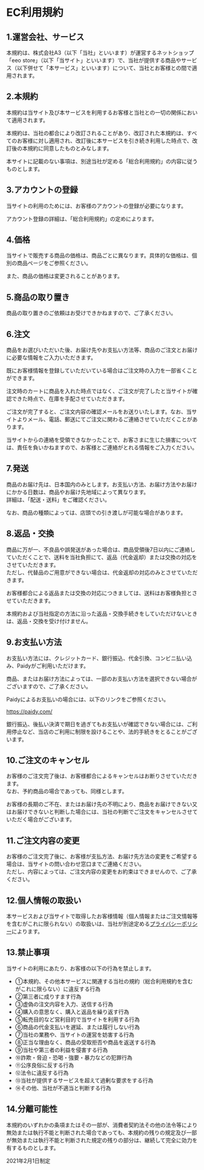 <div class="ec-role">
<div class="ec-pageHeader">
<h1>EC利用規約</h1>
</div>
<div class="ec-off1Grid">
<div class="ec-off1Grid__cell">
<div class="ec-rectHeading">
<h2>1.運営会社、サービス</h2>
</div>
<p>本規約は、株式会社A3（以下「当社」といいます）が運営するネットショップ「eeo store」（以下「当サイト」といいます）で、当社が提供する商品やサービス（以下併せて「本サービス」といいます）について、当社とお客様との間で適用されます。</p>
<div class="ec-rectHeading">
<h2>2.本規約</h2>
</div>
<p>本規約は当サイト及び本サービスを利用するお客様と当社との一切の関係において適用されます。</p>
<p>本規約は、当社の都合により改訂されることがあり、改訂された本規約は、すべてのお客様に対し適用され、改訂後に本サービスを引き続き利用した時点で、改訂後の本規約に同意したものとみなします。</p>
<p>本サイトに記載のない事項は、別途当社が定める「総合利用規約」の内容に従うものとします。</p>

<div class="ec-rectHeading">
<h2>3.アカウントの登録</h2>
</div>
<p>当サイトの利用のためには、お客様のアカウントの登録が必要になります。</p>
<p>アカウント登録の詳細は、「総合利用規約」の定めによります。</p>

<div class="ec-rectHeading">
<h2>4.価格</h2>
</div>
<p>当サイトで販売する商品の価格は、商品ごとに異なります。具体的な価格は、個別の商品ページをご参照ください。</p>
<p>また、商品の価格は変更されることがあります。</p>

<div class="ec-rectHeading">
<h2>5.商品の取り置き</h2>
</div>
<p>商品の取り置きのご依頼はお受けできかねますので、ご了承ください。</p>

<div class="ec-rectHeading">
<h2>6.注文</h2>
</div>
<p>商品をお選びいただいた後、お届け先やお支払い方法等、商品のご注文とお届けに必要な情報をご入力いただきます。</p>
<p>既にお客様情報を登録していただいている場合はご注文時の入力を一部省くことができます。</p>
<p>注文時のカートに商品を入れた時点ではなく、ご注文が完了したと当サイトが確認できた時点で、在庫を手配させていただきます。</p>
<p>ご注文が完了すると、ご注文内容の確認メールをお送りいたします。なお、当サイトよりメール、電話、郵送にてご注文に関わるご連絡させていただくことがあります。</p>
<p>当サイトからの連絡を受領できなかったことで、お客さまに生じた損害については、責任を負いかねますので、お客様とご連絡がとれる情報をご入力ください。</p>

<div class="ec-rectHeading">
<h2>7.発送</h2>
</div>
<p>商品のお届け先は、日本国内のみとします。お支払い方法、お届け方法やお届けにかかる日数は、商品やお届け先地域によって異なります。<br>
詳細は、「配送・送料」をご確認ください。</p>
<p>なお、商品の種類によっては、店頭での引き渡しが可能な場合があります。</p>

<div class="ec-rectHeading">
<h2>8.返品・交換</h2>
</div>
<p>商品に万が一、不良品や誤発送があった場合は、商品受領後7日以内にご連絡していただくことで、送料を当社負担にて、返品（代金返却）または交換の対応をさせていただきます。<br>
ただし、代替品のご用意ができない場合は、代金返却の対応のみとさせていただきます。</p>
<p>お客様都合による返品または交換の対応につきましては、送料はお客様負担とさせていただきます。</p>
<p>本規約および当社指定の方法に沿った返品・交換手続きをしていただけないときは、返品・交換を受け付けません。</p>

<div class="ec-rectHeading">
<h2>9.お支払い方法</h2>
</div>
<p>お支払い方法には、クレジットカード、銀行振込、代金引換、コンビニ払い込み、Paidyがご利用いただけます。</p>
<p>商品、またはお届け方法によっては、一部のお支払い方法を選択できない場合がございますので、ご了承ください。</p>
<p>Paidyによるお支払いの場合には、以下のリンクをご参照ください。</p>
<p><a href="https://paidy.com/" target="_blank">https://paidy.com/</a></p>
<p>銀行振込、後払い決済で期日を過ぎてもお支払いが確認できない場合には、ご利用停止など、当店のご利用に制限を設けることや、法的手続きをとることがございます。</p>

<div class="ec-rectHeading">
<h2>10.ご注文のキャンセル</h2>
</div>
<p>お客様のご注文完了後は、お客様都合によるキャンセルはお断りさせていただきます。<br>なお、予約商品の場合であっても、同様とします。</p>
<p>お客様の長期のご不在、またはお届け先の不明により、商品をお届けできない又はお届けできないと判断した場合には、当社の判断でご注文をキャンセルさせていただく場合がございます。</p>

<div class="ec-rectHeading">
<h2>11.ご注文内容の変更</h2>
</div>
<p>お客様のご注文完了後に、お客様が支払方法、お届け先方法の変更をご希望する場合は、当サイトの問い合わせ窓口までご連絡ください。<br>ただし、内容によっては、ご注文内容の変更をお約束はできませんので、ご了承ください。</p>

<div class="ec-rectHeading">
<h2>12.個人情報の取扱い</h2>
</div>
<p>本サービスおよび当サイトで取得したお客様情報（個人情報またはご注文情報等を含むがこれに限られない）の取扱いは、当社が別途定める<a href="https://eeo.today/help/privacy">プライバシーポリシー</a>によります。</p>

<div class="ec-rectHeading">
<h2>13.禁止事項</h2>
</div>
<p>当サイトの利用にあたり、お客様の以下の行為を禁止します。</p>
<ul>
<li>①本規約、その他本サービスに関連する当社の規約（総合利用規約を含むがこれに限らない）に違反する行為</li>
<li>②第三者に成りすます行為</li>
<li>③虚偽の注文内容を入力、送信する行為</li>
<li>④購入の意思なく、購入と返品を繰り返す行為</li>
<li>⑤転売目的など営利目的で当サイトを利用する行為</li>
<li>⑥商品の代金支払いを遅延、または履行しない行為</li>
<li>⑦当社の業務や、当サイトの運営を妨害する行為</li>
<li>⑧正当な理由なく、商品の受取拒否や商品を返送する行為</li>
<li>⑨当社や第三者の利益を侵害する行為</li>
<li>⑩詐欺・脅迫・恐喝・強要・暴力などの犯罪行為</li>
<li>⑪公序良俗に反する行為</li>
<li>⑫法令に違反する行為</li>
<li>⑬当社が提供するサービスを超えて過剰な要求をする行為</li>
<li>⑭その他、当社が不適当と判断する行為</li>
</ul>

<div class="ec-rectHeading">
<h2>14.分離可能性</h2>
</div>
<p>本規約のいずれかの条項またはその一部が、消費者契約法その他の法令等により無効または執行不能と判断された場合であっても、本規約の残りの規定及び一部が無効または執行不能と判断された規定の残りの部分は、継続して完全に効力を有するものとします。</p>

<p class="text-right">2021年2月1日制定</p>
</div>
</div>
</div>
